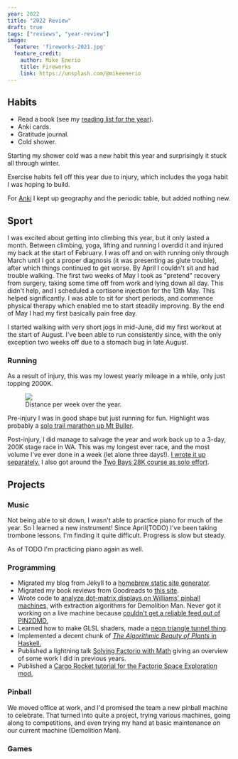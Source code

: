 ```yaml
---
year: 2022
title: "2022 Review"
draft: true
tags: ["reviews", "year-review"]
image:
  feature: 'fireworks-2021.jpg'
  feature_credit:
    author: Mike Enerio
    title: Fireworks
    link: https://unsplash.com/@mikeenerio
---
```


## Habits

* Read a book (see my [reading list for the year](/articles/2021-reading-list.html)).
* Anki cards.
* Gratitude journal.
* Cold shower.

Starting my shower cold was a new habit this year and surprisingly it stuck all through winter.

Exercise habits fell off this year due to injury, which includes the yoga habit I was hoping to build.

For [Anki](https://apps.ankiweb.net/) I kept up geography and the periodic table, but added nothing new.

## Sport

I was excited about getting into climbing this year, but it only lasted a month. Between climbing, yoga, lifting and running I overdid it and injured my back at the start of February. I was off and on with running only through March until I got a proper diagnosis (it was presenting as glute trouble), after which things continued to get worse. By April I couldn't sit and had trouble walking. The first two weeks of May I took as "pretend" recovery from surgery, taking some time off from work and lying down all day. This didn't help, and I scheduled a cortisone injection for the 13th May. This helped significantly. I was able to sit for short periods, and commence physical therapy which enabled me to start steadily improving. By the end of May I had my first basically pain free day.

I started walking with very short jogs in mid-June, did my first workout at the start of August. I've been able to run consistently since, with the only exception two weeks off due to a stomach bug in late August.

### Running

As a result of injury, this was my lowest yearly mileage in a while, only just topping 2000K.

<figure>
  <img src='/images/review-2022/running-distance-2022.png' />
  <figcaption>Distance per week over the year.</figcaption>
</figure>

Pre-injury I was in good shape but just running for fun. Highlight was probably a [solo trail marathon up Mt Buller](https://www.strava.com/activities/6566342999).

Post-injury, I did manage to salvage the year and work back up to a 3-day, 200K stage race in WA. This was my longest ever race, and the most volume I've ever done in a week (let alone three days!). [I wrote it up separately.](/articles/gssr-report.html) I also got around the [Two Bays 28K course as solo effort](https://www.strava.com/activities/8272606126).

## Projects

### Music

Not being able to sit down, I wasn't able to practice piano for much of the year. So I learned a new instrument! Since April(TODO) I've been taking trombone lessons. I'm finding it quite difficult. Progress is slow but steady.

As of TODO I'm practicing piano again as well.

### Programming

* Migrated my blog from Jekyll to a [homebrew static site generator](https://github.com/xaviershay/blog-v2).
* Migrated my book reviews from Goodreads to [this site](/books/).
* Wrote code to [analyze dot-matrix displays on Williams' pinball machines,](https://github.com/xaviershay/dmd-analyzer) with extraction algorithms for Demolition Man. Never got it working on a live machine because [couldn't get a reliable feed out of PIN2DMD.](https://github.com/lucky01/PIN2DMD/issues/21)
* Learned how to make GLSL shaders, made a [neon triangle tunnel thing](https://www.shadertoy.com/view/7lScWV).
* Implemented a decent chunk of [_The Algorithmic Beauty of Plants_ in Haskell.](https://github.com/xaviershay/plants)
* Published a lightning talk [Solving Factorio with Math](https://www.youtube.com/watch?v=gVXcc4CGEoo) giving an overview of some work I did in previous years.
* Published a [Cargo Rocket tutorial for the Factorio Space Exploration mod.](https://github.com/xaviershay/plants)

### Pinball

We moved office at work, and I'd promised the team a new pinball machine to
celebrate. That turned into quite a project, trying various machines, going
along to competitions, and even trying my hand at basic maintenance on our
current machine (Demolition Man).

### Games
